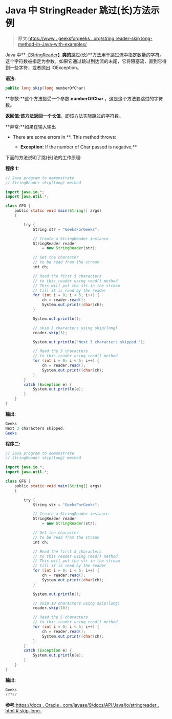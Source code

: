 # Java 中 StringReader 跳过(长)方法示例

> 原文:[https://www . geeksforgeeks . org/string reader-skip long-method-in-Java-with-examples/](https://www.geeksforgeeks.org/stringreader-skiplong-method-in-java-with-examples/)

Java 中**[【StringReader】](https://www.geeksforgeeks.org/java-io-stringreader-class-java/)**类的**跳过(长)**方法用于跳过流中指定数量的字符。这个字符数被指定为参数。如果它通过跳过到达流的末尾，它将阻塞流，直到它得到一些字符，或者抛出 IOException。

**语法:**

```java
public long skip(long numberOfChar)
```

**参数:**这个方法接受一个参数 **numberOfChar** ，这是这个方法要跳过的字符数。

**返回值:**该方法返回一个**长值**，即该方法实际跳过的字符数。

**异常:**如果在输入输出

*   There are some errors in **. This method throws:

    *   **Exception:** If the number of Char passed is negative,** 

下面的方法说明了跳(长)法的工作原理:

**程序 1:**

```java
// Java program to demonstrate
// StringReader skip(long) method

import java.io.*;
import java.util.*;

class GFG {
    public static void main(String[] args)
    {

        try {
            String str = "GeeksForGeeks";

            // Create a StringReader instance
            StringReader reader
                = new StringReader(str);

            // Get the character
            // to be read from the stream
            int ch;

            // Read the first 5 characters
            // to this reader using read() method
            // This will put the str in the stream
            // till it is read by the reader
            for (int i = 0; i < 5; i++) {
                ch = reader.read();
                System.out.print((char)ch);
            }

            System.out.println();

            // skip 3 characters using skip(long)
            reader.skip(3);

            System.out.println("Next 3 characters skipped.");

            // Read the 5 characters
            // to this reader using read() method
            for (int i = 0; i < 5; i++) {
                ch = reader.read();
                System.out.print((char)ch);
            }
        }
        catch (Exception e) {
            System.out.println(e);
        }
    }
}
```

**输出:**

```java
Geeks
Next 3 characters skipped.
Geeks

```

**程序二:**

```java
// Java program to demonstrate
// StringReader skip(long) method

import java.io.*;
import java.util.*;

class GFG {
    public static void main(String[] args)
    {

        try {
            String str = "GeeksForGeeks";

            // Create a StringReader instance
            StringReader reader
                = new StringReader(str);

            // Get the character
            // to be read from the stream
            int ch;

            // Read the first 5 characters
            // to this reader using read() method
            // This will put the str in the stream
            // till it is read by the reader
            for (int i = 0; i < 5; i++) {
                ch = reader.read();
                System.out.print((char)ch);
            }

            System.out.println();

            // skip 10 characters using skip(long)
            reader.skip(10);

            // Read the 5 characters
            // to this reader using read() method
            for (int i = 0; i < 5; i++) {
                ch = reader.read();
                System.out.print((char)ch);
            }
        }
        catch (Exception e) {
            System.out.println(e);
        }
    }
}
```

**输出:**

```java
Geeks
?????

```

**参考:**[https://docs . Oracle . com/javase/9/docs/API/Java/io/stringreader . html # skip-long-](https://docs.oracle.com/javase/9/docs/api/java/io/StringReader.html#skip-long-)